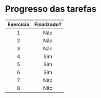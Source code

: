 # Progresso das tarefas

| Exercício | Finalizado? |
|:---------:|:-----------:|
|     1     |     Não     |
|     2     |     Não     |
|     3     |     Não     |
|     4     |     Sim     |
|     5     |     Sim     |
|     6     |     Sim     |
|     7     |     Não     |
|     8     |     Não     |
